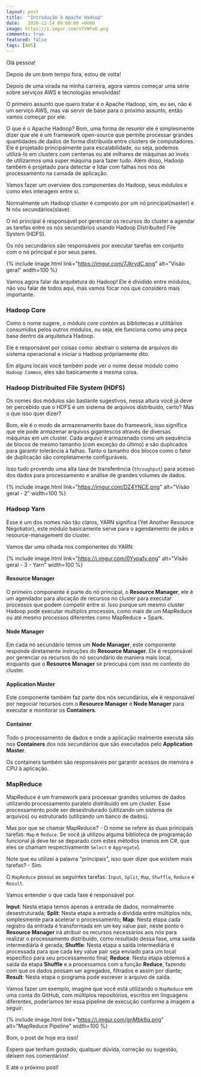 ```yaml
---
layout: post
title:  "Introdução à Apache Hadoop"
date:   2020-12-14 00:00:00 +0000
image: https://i.imgur.com/nfVWFwO.png
comments: true
featured: false
tags: [AWS] 
--- 
```

 
Olá pessoa!

Depois de um bom tempo fora, estou de volta!

Depois de uma virada na minha carreira, agora vamos começar uma série sobre serviços AWS e tecnologias envolvidas!

<!--more-->

O primeiro assunto que quero tratar é o Apache Hadoop, sim, eu sei, não é um serviço AWS, mas vai servir de base para o próximo assunto, então vamos começar por ele.

O que é o Apache Hadoop? Bom, uma forma de resumir ele é simplesmente dizer que ele é um framework open-source que permite processar grandes quantidades de dados de forma distribuída entre clusters de computadores. Ele é projetado principalmente para escalabilidade, ou seja, podemos utilizá-lo em clusters com centenas ou até milhares de máquinas ao invés de utilizarmos uma super máquina para fazer tudo. Além disso, Hadoop também é projetado para detectar e lidar com falhas nos nós de processamento na camada de aplicação.

Vamos fazer um overview dos componentes do Hadoop, seus módulos e como eles interagem entre si.

Normalmente um Hadoop cluster é composto por um nó principal(master) e N nós secundários(slave).

O nó principal é responsável por gerenciar os recursos do cluster a agendar as tarefas entre os nós secundários usando Hadoop Distribuited File System (HDFS).

Os nós secundários são responsáveis por executar tarefas em conjunto com o nó principal e por seus pares.

{% include image.html link="https://imgur.com/7JkrydC.png" alt="Visão geral" width=100 %}

Vamos agora falar da arquitetura do Hadoop! Ele é dividido entre módulos, não vou falar de todos aqui, mas vamos focar nos que considero mais importante.

### Hadoop Core

Como o nome sugere, o módulo _core_ contém as bibliotecas e utilitários consumidos pelos outros módulos, ou seja, ele funciona como uma peça base dentro da arquitetura Hadoop.

Ele é responsável por coisas como: abstrair o sistema de arquivos do sistema operacional e iniciar o Hadoop própriamente dito.

Em alguns locais você também pode ver o nome desse módulo como `Hadoop Common`, eles são basicamente a mesma coisa.

### Hadoop Distribuited File System (HDFS)

Os nomes dos módulos são bastante sugestivos, nessa altura você já deve ter percebido que o HDFS é um sistema de arquivos distribuído, certo? Mas o que isso quer dizer?

Bom, ele é o modo de armazenamento base do framework, isso significa que ele pode armazenar arquivos gigantescos através de diversas máquinas em um cluster. Cada arquivo é armazenado como um sequência de blocos de mesmo tamanho (com exceção do último) e são duplicados para garantir tolerância à falhas. Tanto o tamanho dos blocos como o fator de duplicação são completamente configuráveis.

Isso tudo provendo uma alta taxa de transferência (`throughput`) para acesso dos dados para processamento e análise de grandes volumes de dados.

{% include image.html link="https://imgur.com/DZ4YNCE.png" alt="Visão geral - 2" width=100 %}

### Hadoop Yarn

Esse é um dos nomes não tão claros, YARN significa (Yet Another Resource Negotiator), este módulo basicamente serve para o agendamento de jobs e resource-management do cluster.

Vamos dar uma olhada nos componentes do YARN:

{% include image.html link="https://i.imgur.com/0Yypa1y.png" alt="Visão geral - 3 - Yarn" width=100 %}

#### Resource Manager

O primeiro componente é parte do nó principal, o **Resource Manager**, ele é um agendador para alocação de recursos no cluster para executar processos que podem competir entre si. Isso porque um mesmo cluster Hadoop pode executar multiplos processos, como mais de um MapReduce ou até mesmo processos diferentes como MapReduce + Spark.

#### Node Manager

Em cada nó secundário temos um **Node Manager**, este componente responde diretamente instruções do **Resource Manager**. Ele é responsável por gerenciar os recursos do nó secundário de maniera mais local, enquanto que o **Resource Manager** se preocupa com isso no contexto do cluster.

#### Application Master

Este componente também faz parte dos nós secundários, ele é responsável por negociar recursos com o **Resource Manager** e **Node Manager** para executar e monitorar os **Containers**. 

#### Container
Todo o processamento de dados e onde a aplicação realmente executa são nos **Containers** dos nós secundários que são executados pelo **Application Master**.

Os containers também são responsáveis por garantir acessos de memóra e CPU à aplicação.

### MapReduce

MapReduce é um framework para processar grandes volumes de dados utilizando processamento paralelo distribuido em um cluster. Esse processamento pode ser desestruturado (utilizando um sistema de arquivos) ou estruturado (utilizando um banco de dados).

Mas por que se chamar MapReduce? - O nome se refere às duas principais tarefas: `Map` e `Reduce`. Se você já utilizou alguma biblioteca de programação funcional já deve ter se deparado com estes métodos (menos em C#, que eles se chamam respectivamente `Select` e `Aggregate`).

Note que eu utilizei a palavra "principais", isso quer dizer que existem mais tarefas? - Sim.

O `MapReduce` possui as seguintes tarefas: `Input`, `Split`, `Map`, `Shuffle`, `Reduce` e `Result`.

Vamos entender o que cada fase é responsável por.

**Input**: Nesta etapa temos apenas a entrada de dados, normalmente desestruturada;
**Split**: Nesta etapa a entrada é dividida entre múltiplos nós, simplesmente para acelerar o processamento;
**Map**: Nesta etapa cada registro da entrada é transformada em um key value pair, neste ponto o **Resource Manager** irá atribuir os recursos necessários aos nós para realizar o processamento distribuído, como resultado dessa fase, uma saída intermediária é gerada;
**Shuffle**: Nesta etapa a saída intermediária é processada para que cada key value pair seja enviado para um local específico para seu processamento final;
**Reduce**: Nesta etapa obtemos a saída da etapa **Shuffle** e a processamos com a função **Reduce**, fazendo com que os dados possam ser agregados, filtrados e assim por diante;
**Result**: Nesta etapa o programa pode escrever o arquivo de saída.

Vamos fazer um exemplo, imagine que você está utilizando o `MapReduce` em uma conta do GitHub, com múltiplos repositórios, escritos em linguagens diferentes, poderíamos ter essa pipeline de execução conforme a imagem a seguir:

{% include image.html link="https://i.imgur.com/gnMbk6q.png" alt="MapReduce Pipeline" width=100 %}


Bom, o post de hoje era isso!

Espero que tenham gostado, qualquer dúvida, correção ou sugestão, deixem nos comentários!

E até o próximo post!
